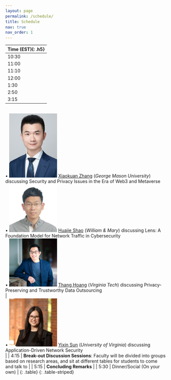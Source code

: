 ```yaml
---
layout: page
permalink: /schedule/
title: Schedule
nav: true
nav_order: 1
---
```



| **Time (EST)**{: .h5} |
| :----- |
| 10:30 | Registration and Coffee |
| 11:00 | **Welcome and Overview** |
| 11:10 | **Keynote: Measurable and Deployable Security: Gaps, Successes, and Opportunities**<br>[**Dr. Danfeng (Daphne) Yao**](https://people.cs.vt.edu/danfeng/)<br><img src="/assets/img/people/daphne.jpeg" width="150" ><br>**Abstract**<br>Security measurement helps identify deployment gaps and present extremely valuable research opportunities. However, such research is often deemed as not novelty by academia. I will first share my research journey designing and producing a high-precision tool CryptoGuard for scanning cryptographic vulnerabilities in large Java projects. That work led us to publish two benchmarks used for systematically assessing state-of-the-art academic and commercial solutions, as well as help Oracle Labs integrate our detection in their routine code screening. Other specific measurement and deployment cases to discuss include the Payment Card Industry Data Security Standard, which was involved in high-profile data breach incidents, and machine learning prediction for AI digital health. The talk will also point out the need for measurement in AI-based cryptographic code generation. Broadening research styles by accepting and encouraging deployment-related work will facilitate our field to progress towards maturity.<br><br>**Biography**<br>Dr. Danfeng (Daphne) Yao is a Professor of Computer Science at Virginia Tech. She is an Elizabeth and James E. Turner Jr. '56 Faculty Fellow and CACI Faculty Fellow. Her research interests include building cyber defenses, as well as machine learning for digital health, with a shared focus on accuracy and deployment. Her tool CryptoGuard helps large software companies and Apache projects harden their cryptographic code. Her patents on anomaly detection are extremely influential in the industry, cited by patents from major cybersecurity firms and technology companies, including FireEye, Symantec, Qualcomm, Cisco, IBM, SAP, Boeing, and Palo Alto Networks. Dr. Yao is an IEEE Fellow for her contributions to enterprise data security and high-precision vulnerability screening. In 2021, she received the prestigious ACM CODASPY Lasting Research Award. She is also an ACM Distinguished Scientist. Previously, she received the NSF CAREER Award and ARO Young Investigator Award. Dr. Yao is the ACM SIGSAC Vice Chair and has been a member of the ACM SIGSAC executive committee since 2017. Daphne received her Ph.D. degree from Brown University (Computer Science), M.S. degrees from Princeton University (Chemistry) and Indiana University (Computer Science), Bloomington, B.S. degree from Peking University in China (Chemistry).|
| 12:00 | **Lunch and Student Poster Session** |
| 1:30 | **Speed Advising**: Speed advising sessions enable students to meet for 10-15 minutes each with faculty from other universities. Mentors will stay in place, and students will come to them |
| 2:50 | Break |
| 3:15 | **Lightning Talks**: Ten-minute talks to introduce your research 
<br>&bull; <img src="/assets/img/people/xiaokuan-2020-150x200.jpg"  width="150" /></div>&nbsp;<a href="https://cs.gmu.edu/directory/detail/131/">Xiaokuan Zhang</a> (<span style="font-style: italic;">George Mason University</span>) discussing <span class="session">Security and Privacy Issues in the Era of Web3 and Metaverse</span> 
<br>&bull; <img src="/assets/img/people/huajie.jpg"  width="150" /></div>&nbsp;<a href="https://shj1987.github.io/">Huajie Shao</a> (<span style="font-style: italic;">William & Mary</span>) discussing <span class="session">Lens: A Foundation Model for Network Traffic in Cybersecurity</span> 
<br>&bull; <img src="/assets/img/people/tanghoong.jpeg"  width="150" /></div>&nbsp;<a href="https://thanghoang.github.io/">Thang Hoang</a> (<span style="font-style: italic;">Virginia Tech</span>) discussing <span class="session">Privacy-Preserving and Trustworthy Data Outsourcing</span> 
<br />|
<br>&bull; <img src="/assets/img/people/Y.Sun01.jpeg"  width="150" /></div>&nbsp;<a href="https://engineering.virginia.edu/faculty/yixin-sun">Yixin Sun</a> (<span style="font-style: italic;">University of Virginia</span>) discussing <span class="session">Application-Driven Network Security</span> 
<br />|
| 4:15 | **Break-out Discussion Sessions**: Faculty will be divided into groups based on research areas, and sit at different tables for students to come and talk to |
| 5:15 | **Concluding Remarks** |
| 5:30 | Dinner/Social (On your own) |
{: .table}
{: .table-striped}
<!-- | <span class="wide-column">**Time (EST)**</span> | Event |
| :--- | :--- |
| <span class="wide-column">10:30</span> | Registration and Coffee |
| <span class="wide-column">11:00</span> | **Welcome and Overview** |
| <span class="wide-column">11:10</span> | **Keynote** |
| <span class="wide-column">12:00</span> | **Lunch and Student Poster Session** |
| <span class="wide-column">1:30</span> | **Speed Advising**: Speed advising sessions enable students to meet for 10-15 minutes each with faculty from other universities. Mentors will stay in place, and students will come to them |
| <span class="wide-column">2:45</span> | Break |
| <span class="wide-column">3:15</span> | **Lightning Talks**: Four-minute talks to introduce your research |
| <span class="wide-column">4:15</span> | **Break-out Discussion Sessions**: Faculty will be divided into groups based on research areas, and sit at different tables for students to come and talk to |
| <span class="wide-column">5:15</span> | **Concluding Remarks** |
| <span class="wide-column">5:30</span> | Dinner/Social (On your own) |
{: .table}
{: .table-striped} -->

